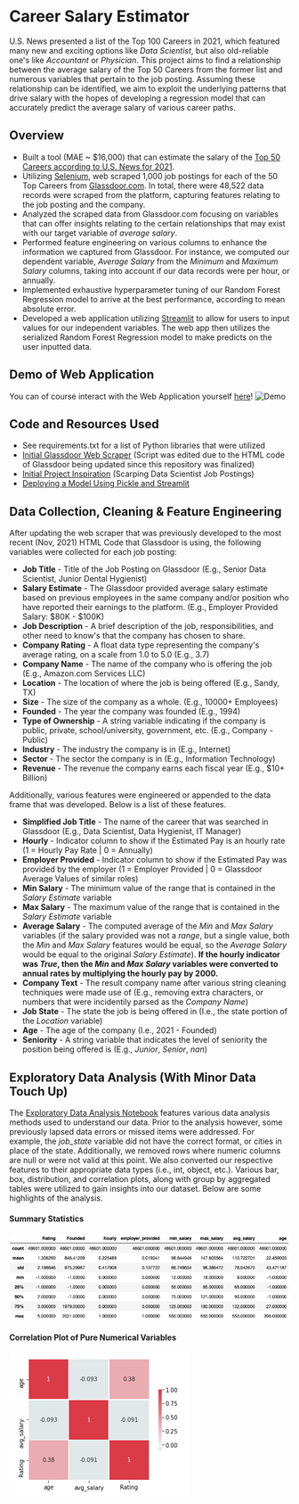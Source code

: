 # Career Salary Estimator
U.S. News presented a list of the Top 100 Careers in 2021, which featured many new and exciting options like *Data Scientist*, but also old-reliable one's like *Accountant* or *Physician*.  This project aims to find a relationship between the average salary of the Top 50 Careers from the former list and numerous variables that pertain to the job posting.  Assuming these relationship can be identified, we aim to exploit the underlying patterns that drive salary with the hopes of developing a regression model that can accurately predict the average salary of various career paths.  

## Overview
* Built a tool (MAE ~ $16,000) that can estimate the salary of the [Top 50 Careers according to U.S. News for 2021](https://money.usnews.com/careers/best-jobs/rankings/the-100-best-jobs).
* Utilizing [Selenium](https://www.selenium.dev), web scraped 1,000 job postings for each of the 50 Top Careers from [Glassdoor.com](https://www.glassdoor.com/index.htm).  In total, there were 48,522 data records were scraped from the platform, capturing features relating to the job posting and the company.
* Analyzed the scraped data from Glassdoor.com focusing on variables that can offer insights relating to the certain relationships that may exist with our target variable of *average salary*.
* Performed feature engineering on various columns to enhance the information we captured from Glassdoor.  For instance, we computed our dependent variable, *Average Salary* from the *Minimum* and *Maximum Salary* columns, taking into account if our data records were per hour, or annually.   
* Implemented exhaustive hyperparameter tuning of our Random Forest Regression model to arrive at the best performance, according to mean absolute error.  
* Developed a web application utilizing [Streamlit](https://streamlit.io) to allow for users to input values for our independent variables.  The web app then utilizes the serialized Random Forest Regression model to make predicts on the user inputted data.

## Demo of Web Application
You can of course interact with the Web Application yourself [here](https://share.streamlit.io/yiannimercer/career_salary_estimator/main/app.py)!
![Demo](https://github.com/yiannimercer/career_salary_estimator/blob/main/streamlit-app-2021-11-20-14-11-08.gif)

## Code and Resources Used
* See requirements.txt for a list of Python libraries that were utilized
* [Initial Glassdoor Web Scraper](https://github.com/arapfaik/scraping-glassdoor-selenium) (Script was edited due to the HTML code of Glassdoor being updated since this repository was finalized)
* [Initial Project Inspiration](https://www.youtube.com/watch?v=MpF9HENQjDo&list=RDCMUCiT9RITQ9PW6BhXK0y2jaeg&index=3) (Scarping Data Scientist Job Postings)
* [Deploying a Model Using Pickle and Streamlit](https://www.analyticsvidhya.com/blog/2020/12/deploying-machine-learning-models-using-streamlit-an-introductory-guide-to-model-deployment/)

## Data Collection, Cleaning & Feature Engineering
After updating the web scraper that was previously developed to the most recent (Nov, 2021) HTML Code that Glassdoor is using, the following variables were collected for each job posting:

* **Job Title** - Title of the Job Posting on Glassdoor (E.g., Senior Data Scientist, Junior Dental Hygienist)
* **Salary Estimate** - The Glassdoor provided average salary estimate based on previous employees in the same company and/or position who have reported their earnings to the platform.  (E.g., Employer Provided Salary: $80K - $100K)
* **Job Description** - A brief description of the job, responsibilities, and other need to know's that the company has chosen to share.
* **Company Rating** - A float data type representing the company's average rating, on a scale from 1.0 to 5.0 (E.g., 3.7)
* **Company Name** - The name of the company who is offering the job (E.g., Amazon.com Services LLC)
* **Location** - The location of where the job is being offered (E.g., Sandy, TX)
* **Size** - The size of the company as a whole. (E.g., 10000+ Employees)
* **Founded** - The year the company was founded (E.g., 1994)
* **Type of Ownership** - A string variable indicating if the company is public, private, school/university, government, etc. (E.g., Company - Public)
* **Industry** - The industry the company is in (E.g., Internet)
* **Sector** - The sector the company is in (E.g., Information Technology)
* **Revenue** - The revenue the company earns each fiscal year (E.g., $10+ Billion)

Additionally, various features were engineered or appended to the data frame that was developed.  Below is a list of these features.  

* **Simplified Job Title** - The name of the career that was searched in Glassdoor (E.g., Data Scientist, Data Hygienist, IT Manager)
* **Hourly** - Indicator column to show if the Estimated Pay is an hourly rate (1 = Hourly Pay Rate | 0 = Annually)
* **Employer Provided** - Indicator column to show if the Estimated Pay was provided by the employer (1 = Employer Provided | 0 = Glassdoor Average Values of similar roles)
* **Min Salary** - The minimum value of the range that is contained in the *Salary Estimate* variable
* **Max Salary** - The maximum value of the range that is contained in the *Salary Estimate* variable
* **Average Salary** - The computed average of the *Min* and *Max Salary* variables (if the salary provided was not a *range*, but a single value, both the *Min* and *Max Salary* features would be equal, so the *Average Salary* would be equal to the original *Salary Estimate*).  **If the hourly indicator was *True*, then the *Min* and *Max Salary* variables were converted to annual rates by multiplying the hourly pay by 2000.**
* **Company Text** - The result company name after various string cleaning techniques were made use of (E.g., removing extra characters, or numbers that were incidentily parsed as the *Company Name*)
* **Job State** - The state the job is being offered in (I.e., the state portion of the *Location* variable)
* **Age** - The age of the company (I.e., 2021 - Founded)
* **Seniority** - A string variable that indicates the level of seniority the position being offered is (E.g., *Junior*, *Senior*, *nan*)

## Exploratory Data Analysis (With Minor Data Touch Up)

The [Exploratory Data Analysis Notebook](https://github.com/yiannimercer/career_salary_estimator/blob/main/exploratory_data_analysis.ipynb) features various data analysis methods used to understand our data.  Prior to the analysis however, some previously lapsed data errors or missed items were addressed.  For example, the *job_state* variable did not have the correct format, or cities in place of the state.  Additionally, we removed rows where numeric columns are null or were not valid at this point.  We also converted our respective features to their appropriate data types (i.e., int, object, etc.). Various bar, box, distribution, and correlation plots, along with group by aggregated tables were utilized to gain insights into our dataset.  Below are some highlights of the analysis.

#### Summary Statistics
![Summary Statistics](https://github.com/yiannimercer/career_salary_estimator/blob/main/Summary_stats.png)
#### Correlation Plot of Pure Numerical Variables
![Corr Plot](https://github.com/yiannimercer/career_salary_estimator/blob/main/corr_plot_num_variables.png)
